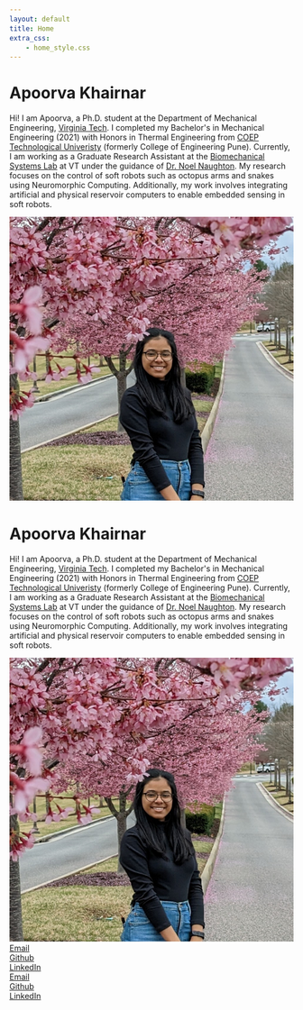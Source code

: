 ```yaml
---
layout: default
title: Home
extra_css: 
    - home_style.css
---
```


<!-- Page content for desktop -->
<div class="content_desktop">
  <div class="about">
    <h1>Apoorva Khairnar</h1>
    <p>
      Hi! I am Apoorva, a Ph.D. student at the Department of Mechanical Engineering, <a href="https://vt.edu">Virginia Tech</a>. 
      I completed my Bachelor's in Mechanical Engineering (2021) with Honors in Thermal Engineering from <a href="https://www.coep.org.in/">COEP Technological Univeristy</a> (formerly College of Engineering Pune).
      Currently, I am working as a Graduate Research Assistant at the <a href="https://naughtonlab.org/">Biomechanical Systems Lab</a> at VT under the guidance of <a href="https://me.vt.edu/people/faculty/naughton-noel.html">Dr. Noel Naughton</a>. My research
      focuses on the control of soft robots such as octopus arms and snakes using Neuromorphic Computing. Additionally, my work involves integrating artificial and physical reservoir computers to enable embedded sensing in soft robots.
    </p>
  </div>
  <div class="profile-photo">
    <img src="/assets/images/apoorva2.jpg" alt="apoorvakhairnar">
  </div>
</div>

<!-- Page content for mobile -->
<div class="content_mobile">
  <div class="about">
    <h1>Apoorva Khairnar</h1>
    <p>
      Hi! I am Apoorva, a Ph.D. student at the Department of Mechanical Engineering, <a href="https://vt.edu">Virginia Tech</a>. 
      I completed my Bachelor's in Mechanical Engineering (2021) with Honors in Thermal Engineering from <a href="https://www.coep.org.in/">COEP Technological Univeristy</a> (formerly College of Engineering Pune).
      Currently, I am working as a Graduate Research Assistant at the <a href="https://naughtonlab.org/">Biomechanical Systems Lab</a> at VT under the guidance of <a href="https://me.vt.edu/people/faculty/naughton-noel.html">Dr. Noel Naughton</a>. My research
      focuses on the control of soft robots such as octopus arms and snakes using Neuromorphic Computing. Additionally, my work involves integrating artificial and physical reservoir computers to enable embedded sensing in soft robots.
    </p>
  </div>
  <div class="profile-photo">
    <img src="/assets/images/apoorva2.jpg" alt="apoorvakhairnar">
  </div>
</div>

<!-- Buttons for desktop -->
<div class="buttons_desktop">
  <div class="button"><a href="mailto:apoorvak@vt.edu">Email</a></div>
  <div class="button"><a href="https://github.com/apoorvakhairnar">Github</a></div>
  <div class="button"><a href="https://www.linkedin.com/in/apoorva-khairnar-6b381a1a0/">LinkedIn</a></div>
</div>

<!-- Buttons for mobile -->
<div class="buttons_mobile">
  <div class="button"><a href="mailto:apoorvak@vt.edu">Email</a></div>
  <div class="button"><a href="https://github.com/apoorvakhairnar">Github</a></div>
  <div class="button"><a href="https://www.linkedin.com/in/apoorva-khairnar-6b381a1a0/">LinkedIn</a></div>
</div>

